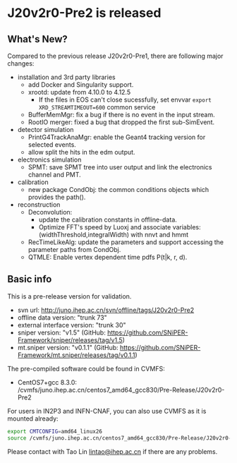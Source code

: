# J20v2r0-Pre2 is released
## What's New?

Compared to the previous release J20v2r0-Pre1, there are following major changes:

- installation and 3rd party libraries
  - add Docker and Singularity support.
  - xrootd: update from 4.10.0 to 4.12.5
    - If the files in EOS can't close sucessfully,
      set envvar `export XRD_STREAMTIMEOUT=600` common service
  - BufferMemMgr: fix a bug if there is no event in the input stream.
  - RootIO merger: fixed a bug that dropped the first sub-SimEvent.
- detector simulation
  - PrintG4TrackAnaMgr: enable the Geant4 tracking version for selected events.
  - allow split the hits in the edm output.
- electronics simulation
  - SPMT: save SPMT tree into user output and link the electronics channel and PMT.
- calibration
  - new package CondObj: the common conditions objects which provides the path().
- reconstruction
  - Deconvolution:
    - update the calibration constants in offline-data.
    - Optimize FFT's speed by Luoxj and associate variables:
      (widthThreshold,integralWidth) with nnvt and hmmt
  - RecTimeLikeAlg: update the parameters and support accessing the parameter paths from CondObj.
  - QTMLE: Enable vertex dependent time pdfs P(t|k, r, d).  

## Basic info

This is a pre-release version for validation.
- svn url: http://juno.ihep.ac.cn/svn/offline/tags/J20v2r0-Pre2
- offline data version: "trunk 73"
- external interface version: "trunk 30"
- sniper version: "v1.5" (GitHub: https://github.com/SNiPER-Framework/sniper/releases/tag/v1.5) 
- mt.sniper version: "v0.1.1" (GitHub: https://github.com/SNiPER-Framework/mt.sniper/releases/tag/v0.1.1)


The pre-compiled software could be found in CVMFS:
- CentOS7+gcc 8.3.0: /cvmfs/juno.ihep.ac.cn/centos7_amd64_gcc830/Pre-Release/J20v2r0-Pre2


For users in IN2P3 and INFN-CNAF, you can also use CVMFS as it is mounted already:
```bash
export CMTCONFIG=amd64_linux26
source /cvmfs/juno.ihep.ac.cn/centos7_amd64_gcc830/Pre-Release/J20v2r0-Pre2/setup.sh
```

Please contact with Tao Lin <lintao@ihep.ac.cn> if there are any problems.